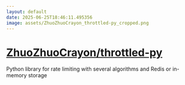 ```yaml
---
layout: default
date: 2025-06-25T18:46:11.495356
image: assets/ZhuoZhuoCrayon_throttled-py_cropped.png
---
```


# [ZhuoZhuoCrayon/throttled-py](https://github.com/ZhuoZhuoCrayon/throttled-py)

Python library for rate limiting with several algorithms and Redis or in-memory storage
